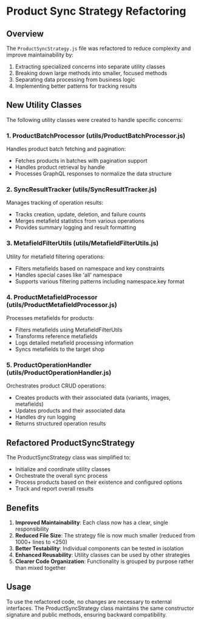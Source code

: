 # Product Sync Strategy Refactoring

## Overview

The `ProductSyncStrategy.js` file was refactored to reduce complexity and improve maintainability by:

1. Extracting specialized concerns into separate utility classes
2. Breaking down large methods into smaller, focused methods
3. Separating data processing from business logic
4. Implementing better patterns for tracking results

## New Utility Classes

The following utility classes were created to handle specific concerns:

### 1. ProductBatchProcessor (utils/ProductBatchProcessor.js)

Handles product batch fetching and pagination:
- Fetches products in batches with pagination support
- Handles product retrieval by handle
- Processes GraphQL responses to normalize the data structure

### 2. SyncResultTracker (utils/SyncResultTracker.js)

Manages tracking of operation results:
- Tracks creation, update, deletion, and failure counts
- Merges metafield statistics from various operations
- Provides summary logging and result formatting

### 3. MetafieldFilterUtils (utils/MetafieldFilterUtils.js)

Utility for metafield filtering operations:
- Filters metafields based on namespace and key constraints
- Handles special cases like 'all' namespace
- Supports various filtering patterns including namespace.key format

### 4. ProductMetafieldProcessor (utils/ProductMetafieldProcessor.js)

Processes metafields for products:
- Filters metafields using MetafieldFilterUtils
- Transforms reference metafields
- Logs detailed metafield processing information
- Syncs metafields to the target shop

### 5. ProductOperationHandler (utils/ProductOperationHandler.js)

Orchestrates product CRUD operations:
- Creates products with their associated data (variants, images, metafields)
- Updates products and their associated data
- Handles dry run logging
- Returns structured operation results

## Refactored ProductSyncStrategy

The ProductSyncStrategy class was simplified to:
- Initialize and coordinate utility classes
- Orchestrate the overall sync process
- Process products based on their existence and configured options
- Track and report overall results

## Benefits

1. **Improved Maintainability**: Each class now has a clear, single responsibility
2. **Reduced File Size**: The strategy file is now much smaller (reduced from 1000+ lines to <250)
3. **Better Testability**: Individual components can be tested in isolation
4. **Enhanced Reusability**: Utility classes can be used by other strategies
5. **Clearer Code Organization**: Functionality is grouped by purpose rather than mixed together

## Usage

To use the refactored code, no changes are necessary to external interfaces. The ProductSyncStrategy
class maintains the same constructor signature and public methods, ensuring backward compatibility.
